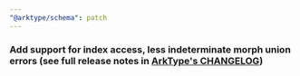 ```yaml
---
"@arktype/schema": patch
---
```


### Add support for index access, less indeterminate morph union errors (see full release notes in [ArkType's CHANGELOG](../type/CHANGELOG.md))
